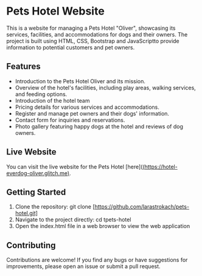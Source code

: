 # Pets Hotel Website

This is a website for managing a Pets Hotel "Oliver", showcasing its services, facilities, and accommodations for dogs and their owners. The project is built using HTML, CSS, Bootstrap and JavaScriptto provide information to potential customers and pet owners.

## Features

- Introduction to the Pets Hotel  Oliver and its mission.
- Overview of the hotel's facilities, including play areas, walking services, and feeding options.
- Introduction of the hotel team
- Pricing details for various services and accommodations.
- Register and manage pet owners and their dogs' information.
- Contact form for inquiries and reservations.
- Photo gallery featuring happy dogs at the hotel and reviews of dog owners.

## Live Website

You can visit the live website for the Pets Hotel [here]([(https://hotel-everdog-oliver.glitch.me)](https://hotel-everdog-oliver.glitch.me).

## Getting Started

1. Clone the repository: git clone [https://github.com/larastrokach/pets-hotel.git]
2.  Navigate to the project directly: cd tpets-hotel
3. Open the index.html file in a web browser to view the web application 

## Contributing
Contributions are welcome! If you find any bugs or have suggestions for improvements, please open an issue or submit a pull request.

